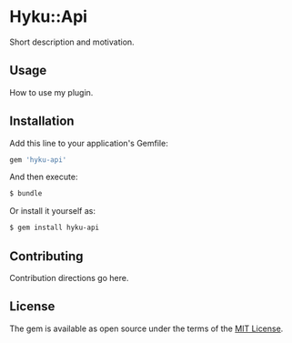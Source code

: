 # Hyku::Api
Short description and motivation.

## Usage
How to use my plugin.

## Installation
Add this line to your application's Gemfile:

```ruby
gem 'hyku-api'
```

And then execute:
```bash
$ bundle
```

Or install it yourself as:
```bash
$ gem install hyku-api
```

## Contributing
Contribution directions go here.

## License
The gem is available as open source under the terms of the [MIT License](https://opensource.org/licenses/MIT).
